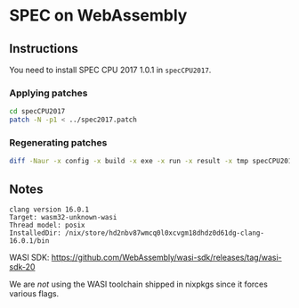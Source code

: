 # SPEC on WebAssembly

## Instructions

You need to install SPEC CPU 2017 1.0.1 in `specCPU2017`.

### Applying patches
```bash
cd specCPU2017
patch -N -p1 < ../spec2017.patch
```

### Regenerating patches
```bash
diff -Naur -x config -x build -x exe -x run -x result -x tmp specCPU2017.orig/ specCPU2017/
```

## Notes

```
clang version 16.0.1
Target: wasm32-unknown-wasi
Thread model: posix
InstalledDir: /nix/store/hd2nbv87wmcq0l0xcvgm18dhdz0d61dg-clang-16.0.1/bin
```

WASI SDK: https://github.com/WebAssembly/wasi-sdk/releases/tag/wasi-sdk-20

We are _not_ using the WASI toolchain shipped in nixpkgs since it forces various flags.
